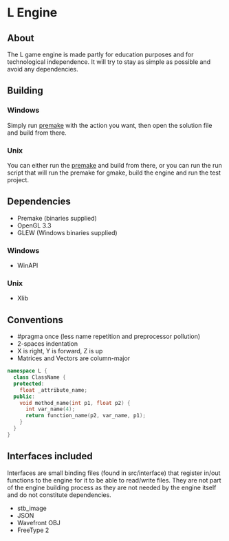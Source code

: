 # L Engine

## About
The L game engine is made partly for education purposes and for technological independence.
It will try to stay as simple as possible and avoid any dependencies.

## Building

### Windows
Simply run [premake](https://github.com/premake/premake-core/wiki/Using-Premake) with the action you want,
then open the solution file and build from there.

### Unix
You can either run the [premake](https://github.com/premake/premake-core/wiki/Using-Premake) and build from there, or you can run the run script that will run the premake for gmake, build the engine and run the test project.

## Dependencies
- Premake (binaries supplied)
- OpenGL 3.3
- GLEW (Windows binaries supplied)

### Windows
- WinAPI

### Unix
- Xlib

## Conventions
- #pragma once (less name repetition and preprocessor pollution)
- 2-spaces indentation
- X is right, Y is forward, Z is up
- Matrices and Vectors are column-major
``` C++
namespace L {
  class ClassName {
  protected:
    float _attribute_name;
  public:
    void method_name(int p1, float p2) {
      int var_name(4);
      return function_name(p2, var_name, p1);
    }
  }
}
```

## Interfaces included
Interfaces are small binding files (found in src/interface) that register in/out functions to the engine for it to be able to read/write files.
They are not part of the engine building process as they are not needed by the engine itself and do not constitute dependencies.
- stb_image
- JSON
- Wavefront OBJ
- FreeType 2
